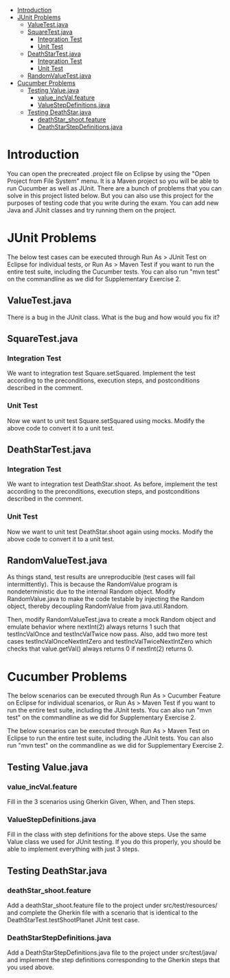 - [Introduction](#introduction)
- [JUnit Problems](#junit-problems)
  * [ValueTest.java](#valuetestjava)
  * [SquareTest.java](#squaretestjava)
    + [Integration Test](#integration-test)
    + [Unit Test](#unit-test)
  * [DeathStarTest.java](#deathstartestjava)
    + [Integration Test](#integration-test-1)
    + [Unit Test](#unit-test-1)
  * [RandomValueTest.java](#randomvaluetestjava)
- [Cucumber Problems](#cucumber-problems)
  * [Testing Value.java](#testing-valuejava)
    + [value_incVal.feature](#value-incvalfeature)
    + [ValueStepDefinitions.java](#valuestepdefinitionsjava)
  * [Testing DeathStar.java](#testing-deathstarjava)
    + [deathStar_shoot.feature](#deathstar-shootfeature)
    + [DeathStarStepDefinitions.java](#deathstarstepdefinitionsjava)

# Introduction

You can open the precreated .project file on Eclipse by using the "Open
Project from File System" menu.  It is a Maven project so you will be able
to run Cucumber as well as JUnit.  There are a bunch of problems that you
can solve in this project listed below.  But you can also use this project
for the purposes of testing code that you write during the exam.  You can
add new Java and JUnit classes and try running them on the project.

# JUnit Problems

The below test cases can be executed through Run As > JUnit Test on Eclipse
for individual tests, or Run As > Maven Test if you want to run the entire
test suite, including the Cucumber tests.  You can also run "mvn test" on
the commandline as we did for Supplementary Exercise 2.

## ValueTest.java

There is a bug in the JUnit class.  What is the bug and how would you fix it?

## SquareTest.java

### Integration Test

We want to integration test Square.setSquared.  Implement the test according
to the preconditions, execution steps, and postconditions described in the
comment.

### Unit Test

Now we want to unit test Square.setSquared using mocks.  Modify the above
code to convert it to a unit test.

## DeathStarTest.java

### Integration Test

We want to integration test DeathStar.shoot. As before, implement the test
according to the preconditions, execution steps, and postconditions
described in the comment.

### Unit Test

Now we want to unit test DeathStar.shoot again using mocks.  Modify the
above code to convert it to a unit test.

## RandomValueTest.java

As things stand, test results are unreproducible (test cases will fail
intermittently).  This is because the RandomValue program is
nondeterministic due to the internal Random object.  Modify RandomValue.java
to make the code testable by injecting the Random object, thereby decoupling
RandomValue from java.util.Random.

Then, modify RandomValueTest.java to create a mock Random object and emulate
behavior where nextInt(2) always returns 1 such that testIncValOnce and
testIncValTwice now pass.  Also, add two more test cases
testIncValOnceNextIntZero and testIncValTwiceNextIntZero which checks that
value.getVal() always returns 0 if nextInt(2) returns 0.

# Cucumber Problems

The below scenarios can be executed through Run As > Cucumber Feature on
Eclipse for individual scenarios, or Run As > Maven Test if you want to run
the entire test suite, including the JUnit tests.  You can also run "mvn
test" on the commandline as we did for Supplementary Exercise 2.

The below scenarios can be executed through Run As > Maven Test on Eclipse
to run the entire test suite, including the JUnit tests.  You can also
run "mvn test" on the commandline as we did for Supplementary Exercise 2.

## Testing Value.java

### value_incVal.feature

Fill in the 3 scenarios using Gherkin Given, When, and Then steps.

### ValueStepDefinitions.java

Fill in the class with step definitions for the above steps.  Use the same
Value class we used for JUnit testing.  If you do this properly, you should
be able to implement everything with just 3 steps.

## Testing DeathStar.java

### deathStar_shoot.feature

Add a deathStar_shoot.feature file to the project under src/test/resources/
and complete the Gherkin file with a scenario that is identical to the
DeathStarTest.testShootPlanet JUnit test case.

### DeathStarStepDefinitions.java

Add a DeathStarStepDefinitions.java file to the project under src/test/java/
and implement the step definitions corresponding to the Gherkin steps that
you used above.
